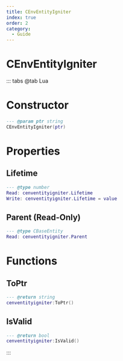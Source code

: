 ```yaml
---
title: CEnvEntityIgniter
index: true
order: 2
category:
  - Guide
---
```


# CEnvEntityIgniter

::: tabs
@tab Lua
# Constructor
```lua
--- @param ptr string
CEnvEntityIgniter(ptr)
```
# Properties
## Lifetime 
```lua
--- @type number
Read: cenventityigniter.Lifetime
Write: cenventityigniter.Lifetime = value
```
## Parent (Read-Only)
```lua
--- @type CBaseEntity
Read: cenventityigniter.Parent
```
# Functions
## ToPtr
```lua
--- @return string
cenventityigniter:ToPtr()
```
## IsValid
```lua
--- @return bool
cenventityigniter:IsValid()
```

:::